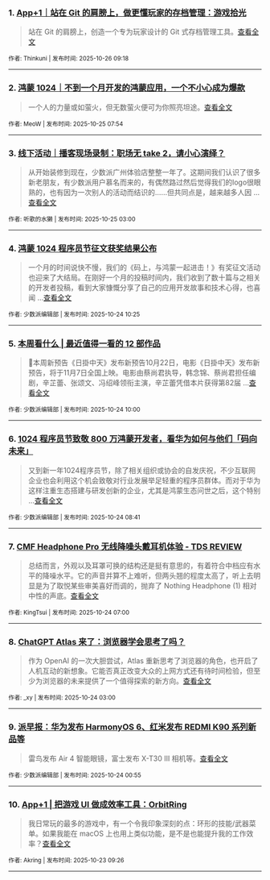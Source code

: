 ### 1. [App+1｜站在 Git 的肩膀上，做更懂玩家的存档管理：游戏拾光](https://sspai.com/post/102928)

> 站在 Git 的肩膀上，创造一个专为玩家设计的 Git 式存档管理工具。[查看全文](https://sspai.com/post/102928) 

<sub>作者: Thinkuni | 发布时间: 2025-10-26 09:18</sub>

---


### 2. [鸿蒙 1024｜不到一个月开发的鸿蒙应用，一个不小心成为爆款](https://sspai.com/post/103199)

> 一个人的力量或如萤火，但无数萤火便可为你照亮坦途。[查看全文](https://sspai.com/post/103199) 

<sub>作者: MeoW | 发布时间: 2025-10-25 07:54</sub>

---


### 3. [线下活动｜播客现场录制：职场无 take 2，请小心演绎？](https://sspai.com/post/103327)

> 从开始装修到现在，少数派广州体验店整整一年了。这期间我们认识了很多新老朋友，有少数派用户慕名而来的，有偶然路过然后觉得我们的logo很眼熟的，也有因为一次别人的活动而结识的……但共同点是，越来越多人因 ...[查看全文](https://sspai.com/post/103327) 

<sub>作者: 听歌的水獭 | 发布时间: 2025-10-25 03:00</sub>

---


### 4. [鸿蒙 1024 程序员节征文获奖结果公布](https://sspai.com/post/103319)

> 一个月的时间说快不慢，我们的《码上，与鸿蒙一起进击！》有奖征文活动也迎来了大结局。在刚好一个月的投稿时间内，我们收到了数十篇与之相关的开发者投稿，看到大家慷慨分享了自己的应用开发故事和技术心得，也喜闻 ...[查看全文](https://sspai.com/post/103319) 

<sub>作者: 少数派编辑部 | 发布时间: 2025-10-24 10:25</sub>

---


### 5. [本周看什么 | 最近值得一看的 12 部作品](https://sspai.com/post/103329)

> 📅本周新预告《日掛中天》发布新预告10月22日，电影《日掛中天》发布新预告，将于11月7日全国上映。电影由蔡尚君执导，韩念锦、蔡尚君担任编剧，辛芷蕾、张颂文、冯绍峰领衔主演，辛芷蕾凭借本片获得第82届 ...[查看全文](https://sspai.com/post/103329) 

<sub>作者: 少数派编辑部 | 发布时间: 2025-10-24 10:00</sub>

---


### 6. [1024 程序员节致敬 800 万鸿蒙开发者，看华为如何与他们「码向未来」](https://sspai.com/post/103325)

> 又到新一年1024程序员节，除了相关组织或协会的自发庆祝，不少互联网企业也会利用这个机会致敬对行业发展举足轻重的程序员群体。而对于华为这样注重生态搭建与研发创新的企业，尤其是鸿蒙生态问世之后，这个特别 ...[查看全文](https://sspai.com/post/103325) 

<sub>作者: 少数派编辑部 | 发布时间: 2025-10-24 08:41</sub>

---


### 7. [CMF Headphone Pro 无线降噪头戴耳机体验 - TDS REVIEW](https://sspai.com/post/103152)

> 总结而言，外观以及耳罩可换的结构还是挺有意思的，有着符合中档应有水平的降噪水平。它的声音并算不上难听，但两头翘的程度太高了，听上去明显是为了取悦某些审美喜好而调的，抛弃了 Nothing Headphone (1) 相对中性的声底。[查看全文](https://sspai.com/post/103152) 

<sub>作者: KingTsui | 发布时间: 2025-10-24 07:00</sub>

---


### 8. [ChatGPT Atlas 来了：浏览器学会思考了吗？](https://sspai.com/post/103275)

> 作为 OpenAI 的一次大胆尝试，Atlas 重新思考了浏览器的角色，也开启了人机互动的新想象。它能否真正改变大众的上网方式还有待时间检验，但至少为浏览器的未来提供了一个值得探索的新方向。[查看全文](https://sspai.com/post/103275) 

<sub>作者: _xy | 发布时间: 2025-10-24 03:00</sub>

---


### 9. [派早报：华为发布 HarmonyOS 6、红米发布 REDMI K90 系列新品等](https://sspai.com/post/103316)

> 雷鸟发布 Air 4 智能眼镜，富士发布 X-T30 III 相机等。[查看全文](https://sspai.com/post/103316) 

<sub>作者: 少数派编辑部 | 发布时间: 2025-10-24 00:55</sub>

---


### 10. [App+1 | 把游戏 UI 做成效率工具：OrbitRing](https://sspai.com/post/102689)

> 我日常玩的最多的游戏中，有一个令我印象深刻的点：环形的技能/武器菜单。如果我能在 macOS 上也用上类似功能，是不是也能提升我的工作效率？[查看全文](https://sspai.com/post/102689) 

<sub>作者: Akring | 发布时间: 2025-10-23 09:26</sub>

---

